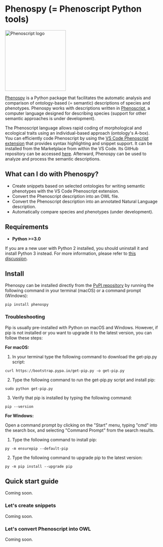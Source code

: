 # Phenospy (= Phenoscript Python tools)

 <p align="left">
  <img src="https://raw.githubusercontent.com/sergeitarasov/PhenoScript/main/phenospy.png" width="200" title="Phenoscript logo">
</p> 


[Phenospy](https://pypi.org/project/phenospy/) is a Python package that facilitates the automatic analysis and comparison of ontology-based (= semantic) descriptions of species and phenotypes. Phenospy works with descriptions written in [Phenoscript](https://github.com/sergeitarasov/vscode-phenoscript), a computer language designed for describing species (support for other semantic approaches is under development). 

The Phenoscript language allows rapid coding of morphological and ecological traits using an individual-based approach (ontology's A-box). You can efficiently code Phenoscript by using the [VS Code Phenoscript extension](https://marketplace.visualstudio.com/items?itemName=Tarasov-Lab.phenoscript) that provides syntax highlighting and snippet support. It can be installed from the Marketplace from within the VS Code. Its GitHub repository can be accessed [here](https://github.com/sergeitarasov/vscode-phenoscript). Afterward, Phenospy can be used to analyze and process the semantic descriptions.



## What can I do with Phenospy?

- Create snippets based on selected ontologies for writing semantic phenotypes with the VS Code Phenoscript extension.
- Convert the Phenoscript description into an OWL file.
- Convert the Phenoscript description into an annotated Natural Language description.
- Automatically compare species and phenotypes (under development).

## Requirements

* **Python >=3.0**

If you are a new user with Python 2 installed, you should uninstall it and install Python 3 instead. For more information, please refer to [this discussion](https://stackoverflow.com/questions/3819449/how-to-uninstall-python-2-7-on-a-mac-os-x-10-6-4).


## Install
Phenospy can be installed directly from the [PyPI repository](https://pypi.org/project/phenospy/) by running the following command in your terminal (macOS) or a command prompt (Windows):

```{bash}
pip install phenospy
```
### Troubleshooting
Pip is usually pre-installed with Python on macOS and Windows. However, if pip is not installed or you want to upgrade it to the latest version, you can follow these steps:

**For macOS:**
1. In your terminal type the following command to download the get-pip.py script:
```{bash}
curl https://bootstrap.pypa.io/get-pip.py -o get-pip.py
```
2. Type the following command to run the get-pip.py script and install pip:

```{bash}
sudo python get-pip.py
````
3. Verify that pip is installed by typing the following command:
```{bash}
pip --version
```

**For Windows:**

Open a command prompt by clicking on the "Start" menu, typing "cmd" into the search box, and selecting "Command Prompt" from the search results.

1. Type the following command to install pip:
```
py -m ensurepip --default-pip
```

2. Type the following command to upgrade pip to the latest version:
```
py -m pip install --upgrade pip
```







## Quick start guide

Coming soon.

### Let's create snippets

Coming soon.

### Let's convert Phenoscript into OWL

Coming soon.
